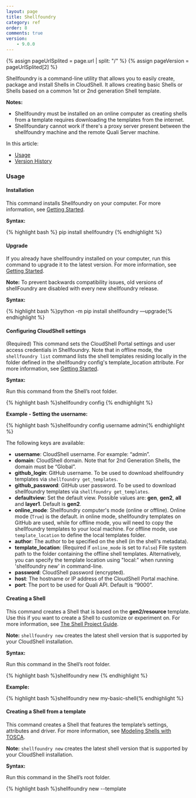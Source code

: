```yaml
---
layout: page
title: Shellfoundry
category: ref
order: 8
comments: true
version:
    - 9.0.0
---
```


{% assign pageUrlSplited = page.url | split: "/" %}
{% assign pageVersion = pageUrlSplited[2] %}


Shellfoundry is a command-line utility that allows you to easily create, package and install Shells in CloudShell.  It allows creating basic Shells or Shells based on a common 1st or 2nd generation Shell template. 

**Notes:** 

* Shellfoundry must be installed on an online computer as creating shells from a template requires downloading the templates from the internet.
* Shellfoundary cannot work if there's a proxy server present between the shellfoundry machine and the remote Quali Server machine.


In this article:

* [Usage](#usage)
* [Version History](#version-history)


### Usage<a name="usage"></a>


#### Installation
This command installs Shellfoundry on your computer. For more information, see [Getting Started]({{site.baseurl}}/shells/{{pageVersion}}/getting-started.html).

**Syntax:**

{% highlight bash %}
pip install shellfoundry
{% endhighlight %}


#### Upgrade

If you already have shellfoundry installed on your computer, run this command to upgrade it to the latest version. For more information, see [Getting Started]({{site.baseurl}}/shells/{{pageVersion}}/getting-started.html).

**Note:** To prevent backwards compatibility issues, old versions of shellFoundry are disabled with every new shellfoundry release.

**Syntax:**

{% highlight bash %}python -m pip install shellfoundry ––upgrade{% endhighlight %}


#### Configuring CloudShell settings

(Required) This command sets the CloudShell Portal settings and user access credentials in Shellfoundry. Note that in offline mode, the `shellfoundry list` command lists the shell templates residing locally in the folder defined in the shellfoundry config's template_location attribute. For more information, see [Getting Started]({{site.baseurl}}/shells/{{pageVersion}}/getting-started.html).

**Syntax:**

Run this command from the Shell’s root folder.

{% highlight bash %}shellfoundry config <key name> <key value>{% endhighlight %}

**Example - Setting the username:**

{% highlight bash %}shellfoundry config username admin{% endhighlight %}

The following keys are available:
* **username**: CloudShell username. For example: “admin”.
* **domain**: CloudShell domain. Note that for 2nd Generation Shells, the domain must be “Global”.
* **github_login**: GitHub username. To be used to download shellfoundry templates via `shellfoundry get_templates`.
* **github_password**: GitHub user password. To be used to download shellfoundry templates via `shellfoundry get_templates`.
* **defaultview**: Set the default view. Possible values are: **gen**, **gen2**, **all** and **layer1**. Default is **gen2**.
* **online_mode**: Shellfoundry computer's mode (online or offline). Online mode (`True`) is the default. in online mode, shellfoundry templates on GitHub are used, while for offline mode, you will need to copy the shellfoundry templates to your local machine. For offline mode, use `template_location` to define the local templates folder.
* **author**: The author to be specified on the shell (in the shell's metadata).
* **template_location**: (Required if `online_mode` is set to `False`) File system path to the folder containing the offline shell templates. Alternatively, you can specify the template location using "local:" when running 'shellfoundry new' in command-line.
* **password**: CloudShell password (encrypted).
* **host**: The hostname or IP address of the CloudShell Portal machine.
* **port**: The port to be used for Quali API. Default is “9000”.


#### Creating a Shell

This command creates a Shell that is based on the **gen2/resource** template. Use this if you want to create a Shell to customize or experiment on. For more information, see [The Shell Project Guide]({{site.baseurl}}/shells/{{pageVersion}}/the-shell-project.html).

**Note:** `shellfoundry new` creates the latest shell version that is supported by your CloudShell installation. 

**Syntax:**

Run this command in the Shell’s root folder.

{% highlight bash %}shellfoundry new <Shell-name>{% endhighlight %}

**Example:**

{% highlight bash %}shellfoundry new my-basic-shell{% endhighlight %}


#### Creating a Shell from a template

This command creates a Shell that features the template’s settings, attributes and driver. For more information, see [Modeling Shells with TOSCA]({{site.baseurl}}/shells/{{pageVersion}}/modeling-the-shell.html). 

**Note:** `shellfoundry new` creates the latest shell version that is supported by your CloudShell installation. 

**Syntax:**

Run this command in the Shell’s root folder.

{% highlight bash %}shellfoundry new <Shell-name> --template <template>{% endhighlight %}

**Example:**

{% highlight bash %}shellfoundry new my-switch-g2 --template=gen2/networking/switch{% endhighlight %}

**Note:** This command creates a Shell that is based on the latest version of the specified template, which is supported by your CloudShell version. However, you can also create a Shell based on a different version of the template, by adding `--version <version_number>` to the command. 


#### Creating a Shell from a local template

This section explains how to create Shells using a Shell template that isn’t online for some reason. For example, you want to use a Shell template you are currently developing.

**Syntax:**

Run this command from the directory that will contain the new Shell:

{% highlight bash %}shellfoundry new <new-shell-name> --template local:<path-to-template’s-root-folder> {% endhighlight %}

The path can be a URL to the Shell template's zip package on GitHub or the filesystem path (prefixed by `local:./`) to the extracted zip folder:

![Shell Commands]({{site.baseurl}}/assets/download_shell_zip.png)

**Example:**
{% highlight bash %}shellfoundry new my-service-ext --template local:C:\Temp\shell-pdu-standard-master {% endhighlight %}

&nbsp;&nbsp;&nbsp;&nbsp;&nbsp;The new shell is added to the path from which you ran the `shellfounfry new` command. 


#### Creating a Shell of a specific version

Follow the steps in this section to create an older version of a Shell. 

First, run the `shellfoundry show` command to see the Shell's versions.

**Example:**
{% highlight bash %}shellfoundry show <template-name> {% endhighlight %}

Then, in the `shellfoundry new` command, specify the version you need. For example, "5.0.2":

{% highlight bash %}shellfoundry new router-shell-502 --template gen2/networking/router --version 5.0.2 {% endhighlight %}


#### Downloading shellfoundry templates

This command downloads all shellfoundry templates from GitHub, which you can use to create shells in offline mode. Note that shellfoundry uses GitHub API to fetch the templates, so you will need to set a GitHub user (via `shellfoundry config`) to grant shellfoundry unrestricted access to GitHub API. For details, see this GitHub Developer <a href="https://developer.github.com/v3/#rate-limiting" target="_blank">article</a>.

**Syntax:**

Run this command from the directory that will contain the shell templates:

{% highlight bash %}shellfoundry get_templates <CloudShell version>{% endhighlight %}

Optionally, add `--output_dir="<containing_folder_path>"` to set a different containing folder.

**Example:**

{% highlight bash %}shellfoundry get_templates 9.1 --output_dir="c:\users\steven.g\shell templates"{% endhighlight %}

Shellfoundry downloads the latest template versions that are compatible with the latest patch of the specified CloudShell version.


#### Listing available Shell templates

This command lists the 1st and 2nd generation Shell templates you can use for your new Shell. For more information, see [Modeling Shells with TOSCA]({{site.baseurl}}/shells/{{pageVersion}}/modeling-the-shell.html). 

Note that in offline mode, the command lists the shell templates residing locally in the folder defined in the shellfoundry config's `template_location` attribute.

**Syntax:**

{% highlight bash %}shellfoundry list{% endhighlight %}

To view templates of a specific type, add the appropriate flag to the command: `--gen1`, `--gen2`, `--layer1`, `--all` (lists all available templates).


#### Listing versions of a Shell template

To display a list of the versions for a given template, run the following in command-line:

{% highlight bash %}shellfoundry show <template_name>{% endhighlight %}

The versions are displayed in descending order from latest to earliest.


#### Packaging a Shell

This command packs the shell's source code, data model and configuration into a ZIP package, which can be uploaded into CloudShell. For additional information, see [Deploying to Production]({{site.baseurl}}/shells/{{pageVersion}}/deploying-to-production.html).

**Syntax:**

Run this command from the Shell’s root folder.

{% highlight bash %}shellfoundry pack{% endhighlight %}

A ZIP package is created in the Shell’s *dist* directory with the name "nutshell.zip".

**Note:** The `pack` command requires the presence of a *shell.yml* file, which is created by default in Shells created using Shellfoundry. However, if your shell was created elsewhere, make sure to add a *shell.yml* file with the following structure:

 {% highlight bash %}
 ###shell.yml

 shell:

     name: nutshell
{% endhighlight %}


#### Packaging and importing a Shell into CloudShell

This command creates a distributable zip file for the Shell and imports it into CloudShell using the CloudShell Portal and user defined by the `shellfoundry configure` command. For more information, see [Getting Started]({{site.baseurl}}/shells/{{pageVersion}}/getting-started.html).

**Syntax:**

Run this command from the Shell’s root folder.

{% highlight bash %}shellfoundry install{% endhighlight %}


#### Generating the Shell’s data model file

The shell’s data model (*data_model.py* file) consists of the standard specifications and the extended data model, which is defined in the *shell-definition.yaml* file. The shell's data model is mainly used to work with resource attributes and implement the Auto-discovery process. After importing the _data_model_, PyCharm (and some other IDEs) will recognize the docstring code-hint annotations and will enable autocomplete as you can see below:

![Directory Structure]({{site.baseurl}}/assets/auto_complete_demo.png)

**Syntax:**

Run this command from the Shell’s root folder.

{% highlight bash %} shellfoundry generate {% endhighlight %}

For additional information, see [Managing the Shell’s Data Model]({{site.baseurl}}/shells/{{pageVersion}}/generating-shell-data-model.html).


#### Customizing a 2nd Gen Shell

This command downloads the source code of the Shell you wish to customize to your local machine and updates the Shell’s Author with the author specified in Shellfoundry. Note that extending official Shells (Shells that were released by Quali) will remove their official tag. For more information, see [Customizing a 2nd Gen Shell]({{site.baseurl}}/shells/{{pageVersion}}/customizing-shells.html).


**Syntax:**

Run this command from the directory that will contain the new Shell:

{% highlight bash %}
shellfoundy extend <URL/path-to-Shell>
{% endhighlight %}

The path can be a URL to the Shell's source code on [Quali Community's Integrations](https://community.quali.com/integrations) page or the filesystem path (prefixed by `local:./`) to the extracted source code folder:

![Shell Commands]({{site.baseurl}}/assets/download_shell_source_code.png)


**Examples:**

&nbsp;&nbsp;&nbsp;&nbsp;&nbsp;Extending a Shell residing on GitHub:
&nbsp;&nbsp;&nbsp;&nbsp;&nbsp;{% highlight bash %}
shellfoundry extend https://github.com/QualiSystems/Juniper-JunOS-Router-Shell-2G/archive/1.0.0.zip
{% endhighlight %}

&nbsp;&nbsp;&nbsp;&nbsp;&nbsp;Extending a local Shell:
&nbsp;&nbsp;&nbsp;&nbsp;&nbsp;{% highlight bash %}
shellfoundry extend local:C:\Temp\my-shells\JuniperJunOSRouterShell2G
{% endhighlight %}

Before extending a local Shell, make sure the Shell's destination folder is different from the original Shell's root folder.

### Version History<a name="version-history"></a>

**1.2.6 (2019-01-25)**
* Added `get_templates` command for downloading shellfoundry templates for offline mode
* Added `delete` command for deleting shells installed on CloudShell (supported in CloudShell 9.1 GA and up)

**1.2.5 (2018-10-04)**
* Set strict python version

**1.2.4 (2018-09-26)**
* Removed unnecessary *cloudshell-automation-api* dependency from requirements
* Set static version for package 'click' in *requirements.txt* file. click==6.7

**1.2.2 (2018-08-16)**
* Fixed bug related to template verifications and standards compatibilities

**1.2.1 (2018-08-13)**
* Added dynamical determination of minimal CloudShell version from templates

**1.2.0 (2018-07-26)**
* Extended `new` command behaviour for offline mode
* Added validation to check if the template and standard versions are compatible

**1.1.9 (2018-05-03)**
* Added Offline Mode functionality

**1.1.8 (2018-04-23)**
* Fixed typo in `pack` command behavior
* Added new online template for Cloud Provider

**1.1.7 (2018-04-03)**
* Shellfoundry now packs deployment options if any exist

**1.1.6 (2018-03-27)**
* Added limitation installing a gen2 shell (regular/service) into a non-Global domain

**1.1.5 (2018-03-01)**
* Added new online template for Traffic Generator Controller Service

**1.1.4 (2018-02-21)**
* Added new 2nd Gen online template for Traffic Generator Chassis

**1.1.2 (2018-01-09)**
* Enhanced `extend` command logic

**1.1.1 (2017-11-14)**
* Added new online templates
* Added specific error message to Layer 1 Shell `pack` and `install` commands

**1.1.0 (2017-10-30)**
* Added `author` field to shellfoundry configuration
* Added `extend` command behavior
* Added verification when upgrading an official shell to unofficial

**1.0.4 (2017-08-28)**
* Fixed some inconsistencies relating to the `extend` and `new` commands, specifically around the shell name

**1.0.3 (2017-06-28)**
* `list` command aborts if there is a new major version on pypi
* Old Shellfoundry versions are NOT supported anymore. Therefore, in order to upgrade to the newest version, please run this command:
{% highlight bash %} pip install shellfoundry -U  {% endhighlight %}

**1.0.2 (2017-06-27)**
* `new` command aborts if there is a new major version on pypi

**1.0.1 (2017-06-26)**
* `new` command now conforms to CloudShell naming rules

**1.0.0 (2017-06-19)**
* `list` command now shows templates that are installable on your cloudshell
* `new` command now creates the latest version of the template that matches the standards installed on your cloudshell
* When running `new` or `list` commands, a notification is displayed if a new Shellfoundry version is available

**0.2.7 (2017-05-16)**
* Shellfoundry now packs *categories.xml*, if it exists

**0.2.6 (2017-03-14)**
* Minor bug fixes

**0.2.2 (2017-01-22)**
* **gen2/resource** is the now the default template for the `new` command instead of **gen1/resource**

**0.2.0 (2017-01-17)**
* `list` command filtering parameters have changed (legacy => **gen1**, TOSCA => **gen2**)
* Added another filtering parameter: **--layer1**
* Minimum CloudShell version column appears in the `list` command's output table
* **gen2** is now the default view for list command

**0.1.3 (2016-12-27)**
* `config` now echoes all default configurations if they have not been overridden by the user

**0.1.2 (2016-12-26)**
* `config` command now encrypts the password

**0.1.0 (2016-12-14)**
* `show` command was added to display all available versions of a template
* A new option was added to the `new` command called **--version**. It enables template versioning on Shellfoundry.

**0.0.44 (2016-12-12)**
* Fixed a bug with the `config` command, which caused Shellfoundry to crash if a config file was missing

**0.0.43 (2016-12-11)**
* `list` command is now able to filter results based on shell type (**--tosca**, **--legacy**, **--all**)

**0.0.41 (2016-12-08)**
* `config` command was added to allow setting configuration globally for all Shells in addition to local configuration

**0.0.39 (2016-10-09)**
* Pack Shell icon if specified in the *shell-definition.yml* file under `metadatatemplate_icon` for TOSCA based shells

**0.0.38 (2016-09-28)**
* Update reference to *cloudshell-rest-api 7.2.0.7* to use PUT method in update shell

**0.0.35 (2016-09-15)**
* TOSCA support was added to the `pack` and `install` commands
* `generate` command was added to generate the Shell driver's data model in Python

**0.0.32 (2016-08-10)**
* `pack` command downloads dependencies into *dist* directory
* Dependency for git was removed
* Local Shell templates are supported
* Proxy support was added for access to github

**0.0.31 (2016-08-04)**
* git prerequisite were removed. Shellfoundry now works even if git is not preinstalled

**0.0.28 (2016-07-07)**
* Bug pertaining to the installation of packages in CloudShell was fixed

**0.0.26 (2016-06-23)**
* Images copied to the *DataModel* folder (Issue #21)

**0.0.17 (2016-05-25)**
* Fixed anj error message that is displayed when `install` command fails in logging in into CloudShell

**0.0.1 (2016-05-02)**
* First release on PyPI
